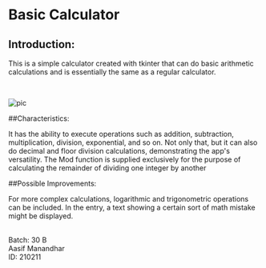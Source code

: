# Basic Calculator
## Introduction:
<p>
This is a simple calculator created with tkinter that can do basic arithmetic calculations and is essentially the same as a regular calculator.
</p>

<br>

![pic](https://imgur.com/2kLFBFm.png)

##Characteristics:

<p>
It has the ability to execute operations such as addition, subtraction, multiplication, division, exponential, and so on. Not only that, but it can also do decimal and floor division calculations, demonstrating the app's versatility. The Mod function is supplied exclusively for the purpose of calculating the remainder of dividing one integer by another
</p>

##Possible Improvements:

<p>
For more complex calculations, logarithmic and trigonometric operations can be included. In the entry, a text showing a certain sort of math mistake might be displayed.
</p>

<br>
Batch: 30 B<br>
Aasif Manandhar<br>
ID: 210211